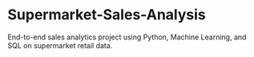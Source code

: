 # Supermarket-Sales-Analysis
End-to-end sales analytics project using Python, Machine Learning, and SQL on supermarket retail data.
